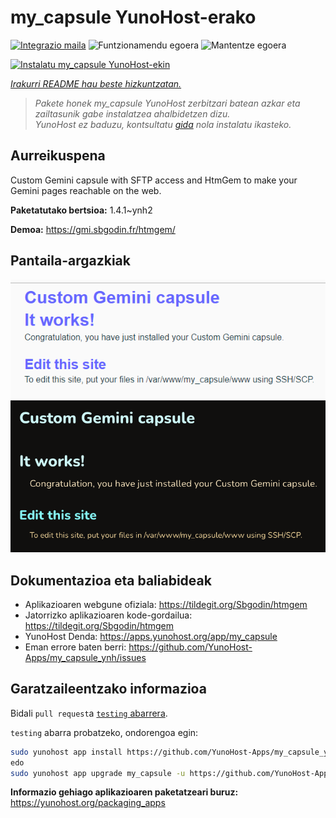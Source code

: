 <!--
Ohart ongi: README hau automatikoki sortu da <https://github.com/YunoHost/apps/tree/master/tools/readme_generator>ri esker
EZ editatu eskuz.
-->

# my_capsule YunoHost-erako

[![Integrazio maila](https://dash.yunohost.org/integration/my_capsule.svg)](https://dash.yunohost.org/appci/app/my_capsule) ![Funtzionamendu egoera](https://ci-apps.yunohost.org/ci/badges/my_capsule.status.svg) ![Mantentze egoera](https://ci-apps.yunohost.org/ci/badges/my_capsule.maintain.svg)

[![Instalatu my_capsule YunoHost-ekin](https://install-app.yunohost.org/install-with-yunohost.svg)](https://install-app.yunohost.org/?app=my_capsule)

*[Irakurri README hau beste hizkuntzatan.](./ALL_README.md)*

> *Pakete honek my_capsule YunoHost zerbitzari batean azkar eta zailtasunik gabe instalatzea ahalbidetzen dizu.*  
> *YunoHost ez baduzu, kontsultatu [gida](https://yunohost.org/install) nola instalatu ikasteko.*

## Aurreikuspena

Custom Gemini capsule with SFTP access and HtmGem to make your Gemini pages reachable on the web.


**Paketatutako bertsioa:** 1.4.1~ynh2

**Demoa:** <https://gmi.sbgodin.fr/htmgem/>

## Pantaila-argazkiak

![my_capsule(r)en pantaila-argazkia](./doc/screenshots/screenshot2.png)
![my_capsule(r)en pantaila-argazkia](./doc/screenshots/screenshot1.png)

## Dokumentazioa eta baliabideak

- Aplikazioaren webgune ofiziala: <https://tildegit.org/Sbgodin/htmgem>
- Jatorrizko aplikazioaren kode-gordailua: <https://tildegit.org/Sbgodin/htmgem>
- YunoHost Denda: <https://apps.yunohost.org/app/my_capsule>
- Eman errore baten berri: <https://github.com/YunoHost-Apps/my_capsule_ynh/issues>

## Garatzaileentzako informazioa

Bidali `pull request`a [`testing` abarrera](https://github.com/YunoHost-Apps/my_capsule_ynh/tree/testing).

`testing` abarra probatzeko, ondorengoa egin:

```bash
sudo yunohost app install https://github.com/YunoHost-Apps/my_capsule_ynh/tree/testing --debug
edo
sudo yunohost app upgrade my_capsule -u https://github.com/YunoHost-Apps/my_capsule_ynh/tree/testing --debug
```

**Informazio gehiago aplikazioaren paketatzeari buruz:** <https://yunohost.org/packaging_apps>
